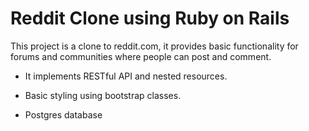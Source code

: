 # Reddit Clone using Ruby on Rails

This project is a clone to reddit.com, it provides basic functionality for
forums and communities where people can post and comment.

* It implements RESTful API and nested resources.

* Basic styling using bootstrap classes.

* Postgres database
